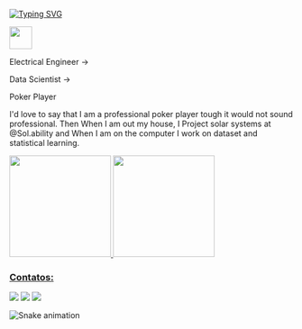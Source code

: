 
[![Typing SVG](https://readme-typing-svg.herokuapp.com?color=%2318AC25&lines=Welcome+to+my+profile!;I+m+Thyago+Carvalho;Machine+Learning+Enthusiast;Member+of+Kaggle+community)](https://git.io/typing-svg)

<img src="https://cdn.jsdelivr.net/gh/devicons/devicon/icons/c/c-line.svg" width="40" height="40"/>

Electrical Engineer ->

Data Scientist ->

Poker Player


I'd love to say that I am a professional poker player tough it would not sound professional.
Then When I am out my house, I Project solar systems at @Sol.ability and When I am on the computer I work on dataset and statistical learning.



<div>
<a href="https://github.com/oakthyago">
<img height="180em" src="https://github-readme-stats.vercel.app/api/top-langs/?username=oakthyago&layout=compact&langs_count=7&theme=dracula"/>
<img height="180em" src="https://github-readme-stats.vercel.app/api?username=oakthyago&show_icons=true&theme=dracula&include_all_commits=true&count_private=true"/>
</div>

  
  ### Contatos:

<div>

<a href="https://www.instagram.com/thyago_oak/" target="_blank"><img src="https://img.shields.io/badge/-Instagram-%23E4405F?style=for-the-badge&logo=instagram&logoColor=white" target="_blank"></a>
<a href = "mailto:contato@thyagoborgescarvalho@gmail.com"><img src="https://img.shields.io/badge/Gmail-D14836?style=for-the-badge&logo=gmail&logoColor=white" target="_blank"></a>
<a href="https://www.linkedin.com/in/oakthyago/" target="_blank"><img src="https://img.shields.io/badge/-LinkedIn-%230077B5?style=for-the-badge&logo=linkedin&logoColor=white" target="_blank"></a>   
</div>
  
  
  ![Snake animation](https://github.com/seu-usuário-aqui/seu-usuário-aqui/blob/output/github-contribution-grid-snake.svg)
